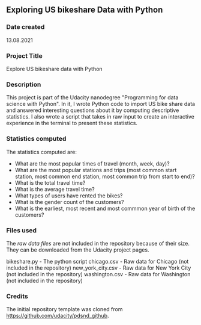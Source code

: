 ## Exploring US bikeshare Data with Python
### Date created
13.08.2021
### Project Title
Explore US bikeshare data with Python

### Description
This project is part of the Udacity nanodegree "Programming for data science with Python". In it, I wrote Python code to import US bike share data and answered interesting questions about it by computing descriptive statistics. I also wrote a script that takes in raw input to create an interactive experience in the terminal to present these statistics.

### Statistics computed
The statistics computed are:
- What are the most popular times of travel (month, week, day)?
- What are the most popular stations and trips (most common start station, most common end station, most common trip from start to end)?
- What is the total travel time?
- What is the average travel time?
- What types of users have rented the bikes?
- What is the gender count of the customers?
- What is the earliest, most recent and most commmon year of birth of the customers?

### Files used
The _raw data files_ are not included in the repository because of their size. They can be downloaded from the Udacity project pages.

bikeshare.py - The python script
chicago.csv - Raw data for Chicago (not included in the repository)
new_york_city.csv - Raw data for New York City (not included in the repository)
washington.csv - Raw data for Washington (not included in the repository)

### Credits
The initial repository template was cloned from https://github.com/udacity/pdsnd_github.
